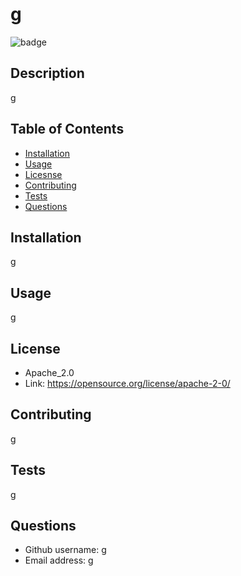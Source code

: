 
# g
![badge](https://img.shields.io/badge/LICENSE-Apache_2.0-blue)

## Description
g

## Table of Contents
- [Installation](#installation)
- [Usage](#usage)
- [Licesnse](#license)
- [Contributing](#contributing)
- [Tests](#tests)
- [Questions](#questions)

## Installation
g

## Usage
g


## License
- Apache_2.0
- Link: https://opensource.org/license/apache-2-0/   

  

## Contributing
g

## Tests
g

## Questions
- Github username: g
- Email address: g
      